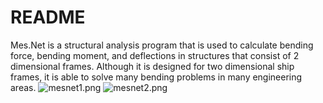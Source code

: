 # README #

Mes.Net is a structural analysis program that is used to calculate bending force, bending moment, and deflections in structures that consist of 2 dimensional frames. Although it is designed for two dimensional ship frames, it is able to solve many bending problems in many engineering areas.
![mesnet1.png](https://bitbucket.org/repo/pbr98r/images/250409121-mesnet1.png)
![mesnet2.png](https://bitbucket.org/repo/pbr98r/images/2126684469-mesnet2.png)